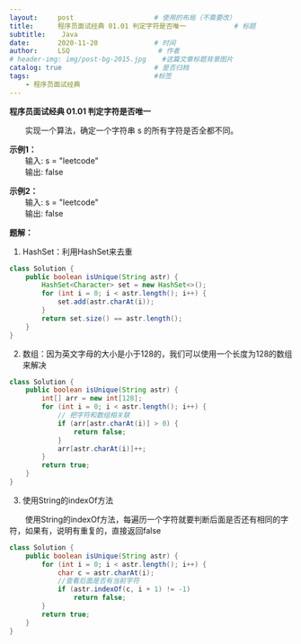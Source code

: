 ```yaml
---
layout:     post                    # 使用的布局（不需要改）
title:      程序员面试经典 01.01 判定字符是否唯一            # 标题 
subtitle:    Java
date:       2020-11-20              # 时间
author:     LSQ                      # 作者
# header-img: img/post-bg-2015.jpg    #这篇文章标题背景图片
catalog: true                       # 是否归档
tags:                               #标签
    - 程序员面试经典
---
```



**程序员面试经典 01.01 判定字符是否唯一**  
  
&emsp;&emsp;实现一个算法，确定一个字符串 s 的所有字符是否全都不同。  

**示例1：**  
&emsp;&emsp;输入: s = "leetcode"  
&emsp;&emsp;输出: false  

**示例2：**  
&emsp;&emsp;输入: s = "leetcode"  
&emsp;&emsp;输出: false  

**题解：**  
1. HashSet：利用HashSet来去重
```java
class Solution {
    public boolean isUnique(String astr) {
        HashSet<Character> set = new HashSet<>();
        for (int i = 0; i < astr.length(); i++) {
            set.add(astr.charAt(i));
        }
        return set.size() == astr.length();
    }
}
```

2. 数组：因为英文字母的大小是小于128的，我们可以使用一个长度为128的数组来解决  
```java
class Solution {
    public boolean isUnique(String astr) {
        int[] arr = new int[128];
        for (int i = 0; i < astr.length(); i++) {
            // 把字符和数组相关联
            if (arr[astr.charAt(i)] > 0) {
                return false;
            }
            arr[astr.charAt(i)]++;
        }
        return true;
    }
} 
```

3. 使用String的indexOf方法 

&emsp;&emsp;使用String的indexOf方法，每遍历一个字符就要判断后面是否还有相同的字符，如果有，说明有重复的，直接返回false  
```java
class Solution {
    public boolean isUnique(String astr) {
        for (int i = 0; i < astr.length(); i++) {
            char c = astr.charAt(i);
            //查看后面是否有当前字符
            if (astr.indexOf(c, i + 1) != -1)
                return false;
        }
        return true;
    }
} 
```





